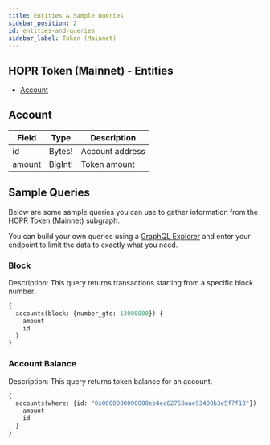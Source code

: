 ```yaml
---
title: Entities & Sample Queries
sidebar_position: 2
id: entities-and-queries
sidebar_label: Token (Mainnet)
---
```


## HOPR Token (Mainnet) - Entities

- [Account](#account)

## Account

| Field   | Type     | Description                    |
| ------- | -------- | ------------------------------ |
| id      | Bytes!   | Account address                |
| amount  | BigInt!  | Token amount                   |

## Sample Queries

Below are some sample queries you can use to gather information from the HOPR Token (Mainnet) subgraph.

You can build your own queries using a [GraphQL Explorer](https://graphiql-online.com/graphiql) and enter your endpoint to limit the data to exactly what you need.

### Block

Description: This query returns transactions starting from a specific block number.

```graphql
{
  accounts(block: {number_gte: 13000000}) {
    amount
    id
  }
}
```

### Account Balance

Description: This query returns token balance for an account.

```graphql
{
  accounts(where: {id: "0x0000000000000eb4ec62758aae93400b3e5f7f18"}) {
    amount
    id
  }
}
```
